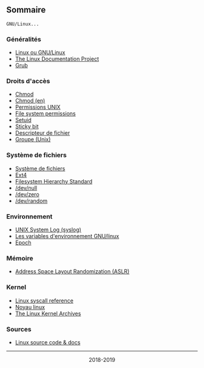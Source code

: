 
## Sommaire

```
GNU/Linux...
```

### Généralités

* [Linux ou GNU/Linux](https://fr.wikipedia.org/wiki/Linux_ou_GNU/Linux)
* [The Linux Documentation Project](http://www.tldp.org/)
* [Grub](https://fr.wikipedia.org/wiki/GNU_GRUB)

### Droits d'accès

* [Chmod](https://fr.wikipedia.org/wiki/Chmod)
* [Chmod (en)](https://en.wikipedia.org/wiki/Chmod)
* [Permissions UNIX](https://fr.wikipedia.org/wiki/Permissions_UNIX)
* [File system permissions](https://en.wikipedia.org/wiki/File_system_permissions)
* [Setuid](https://fr.wikipedia.org/wiki/Setuid)
* [Sticky bit](https://en.wikipedia.org/wiki/Sticky_bit)
* [Descripteur de fichier](https://fr.wikipedia.org/wiki/Descripteur_de_fichier)
* [Groupe (Unix)](https://fr.wikipedia.org/wiki/Groupe_(Unix))

### Système de fichiers

* [Système de fichiers](https://fr.wikipedia.org/wiki/Syst%C3%A8me_de_fichiers)
* [Ext4](https://fr.wikipedia.org/wiki/Ext4)
* [Filesystem Hierarchy Standard](https://fr.wikipedia.org/wiki/Filesystem_Hierarchy_Standard)
* [/dev/null](https://fr.wikipedia.org/wiki/P%C3%A9riph%C3%A9rique_nul)
* [/dev/zero](https://fr.wikipedia.org/wiki//dev/zero)
* [/dev/random](https://fr.wikipedia.org/wiki//dev/random)

### Environnement

* [UNIX System Log (syslog)](http://doc.novsu.ac.ru/oreilly/tcpip/puis/ch10_05.htm)
* [Les variables d'environnement GNU/linux](https://doc.ubuntu-fr.org/variables_d_environnement)
* [Epoch](https://fr.wikipedia.org/wiki/Epoch)

### Mémoire

* [Address Space Layout Randomization (ASLR)](https://fr.wikipedia.org/wiki/Address_space_layout_randomization)

### Kernel

* [Linux syscall reference](http://syscalls.kernelgrok.com/)
* [Noyau linux](https://fr.wikipedia.org/wiki/Noyau_Linux)
* [The Linux Kernel Archives ](https://www.kernel.org/)

### Sources

* [Linux source code & docs](https://elixir.bootlin.com/linux/v5.0.1/source)


<hr/>

<p align="center">2018-2019</p>
